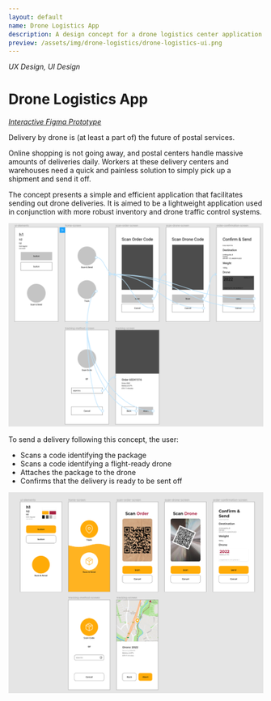 ```yaml
---
layout: default
name: Drone Logistics App
description: A design concept for a drone logistics center application
preview: /assets/img/drone-logistics/drone-logistics-ui.png
---
```

*UX Design, UI Design*

# Drone Logistics App

*[Interactive Figma Prototype](https://www.figma.com/proto/n1DDbvG28HUmjXUpL7uAgf/drone-logistics-visual?node-id=1%3A17&scaling=scale-down)*

Delivery by drone is (at least a part of) the future of postal services.

Online shopping is not going away, and postal centers handle massive amounts of deliveries daily. Workers at these delivery centers and warehouses need a quick and painless solution to simply pick up a shipment and send it off.

The concept presents a simple and efficient application that facilitates sending out drone deliveries. It is aimed to be a lightweight application used in conjunction with more robust inventory and drone traffic control systems.

![UX Design Preview](/assets/img/drone-logistics/drone-logistics-ux.png)

To send a delivery following this concept, the user:
- Scans a code identifying the package
- Scans a code identifying a flight-ready drone
- Attaches the package to the drone
- Confirms that the delivery is ready to be sent off

![UI Design Preview](/assets/img/drone-logistics/drone-logistics-ui.png)
